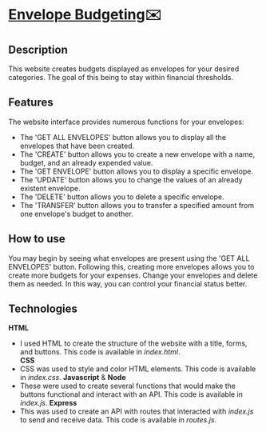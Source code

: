 # [Envelope Budgeting](https://htmlpreview.github.io/?https://github.com/rayyansarkhot/BudgetingSite/blob/main/index.html)✉️

## Description

This website creates budgets displayed as envelopes for your desired categories. The goal of this being to stay within financial thresholds.

## Features

The website interface provides numerous functions for your envelopes:
- The 'GET ALL ENVELOPES' button allows you to display all the envelopes that have been created.
- The 'CREATE' button allows you to create a new envelope with a name, budget, and an already expended value.
- The 'GET ENVELOPE' button allows you to display a specific envelope.
- The 'UPDATE' button allows you to change the values of an already existent envelope.
- The 'DELETE' button allows you to delete a specific envelope.
- The 'TRANSFER' button allows you to transfer a specified amount from one envelope's budget to another.

## How to use

You may begin by seeing what envelopes are present using the 'GET ALL ENVELOPES' button. Following this, creating more envelopes allows you to create more budgets for your expenses. Change your envelopes and delete them as needed. In this way, you can control your financial status better.

## Technologies

**HTML**
- I used HTML to create the structure of the website with a title, forms, and buttons. This code is available in *index.html*. 
<br>**CSS** 
- CSS was used to style and color HTML elements. This code is available in *index.css*.
**Javascript** & **Node** 
- These were used to create several functions that would make the buttons functional and interact with an API. This code is available in *index.js*.
**Express** 
- This was used to create an API with routes that interacted with *index.js* to send and receive data. This code is available in *routes.js*.
